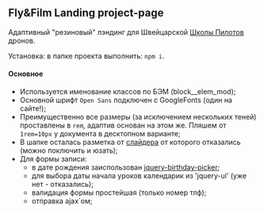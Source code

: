 ## Fly&Film Landing project-page

Адаптивный "резиновый" лэндинг для Швейцарской [Школы Пилотов](http://fly-and-film.com/) дронов.

Установка: в папке проекта выполнить: `npm i`.

#### Основное

- Используется именование классов по БЭМ (block__elem_mod);
- Основной шрифт `Open Sans` подключен с GoogleFonts (один на сайте!);
- Преимущественно все размеры (за исключением нескольких теней) проставлены в `rem`, адаптив основан на этом же. Пляшем от `1rem=10px` у документа в десктопном варианте;
- В шапке осталась разметка от [слайдера](http://idangero.us/swiper/api/#.WFEiw-aLSUk) от которого отказались (можно поключить и юзать);
- Для формы записи:
	+ в дате рождения заиспользован [jquery-birthday-picker](https://github.com/rithychhen88/birthday-picker);
	+ для выбора даты начала уроков календарик из 'jquery-ui' (уже нет - отказались);
	+ валидация формы простейшая (только номер тлф);
	+ отправка ajax`ом;
